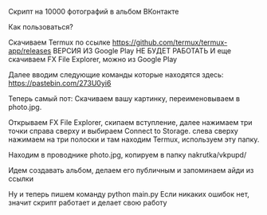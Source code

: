 Скрипт на 10000 фотографий в альбом ВКонтакте

Как пользоваться?

Скачиваем Termux по ссылке
https://github.com/termux/termux-app/releases
ВЕРСИЯ ИЗ Google Play НЕ БУДЕТ РАБОТАТЬ
И еще скачиваем FX File Explorer, можно из Google Play

Далее вводим следующие команды которые находятся здесь:
https://pastebin.com/273U0yi6

Теперь самый пот:
Скачиваем вашу картинку, переименовываем в photo.jpg.

Открываем FX File Explorer, скипаем вступление, далее нажимаем три точки справа сверху и выбираем Connect to Storage. слева сверху нажимаем на три полоски и там находим Termux, используем эту папку.

Находим в проводнике photo.jpg, копируем в папку nakrutka/vkpupd/ 

Идем создавать альбом, делаем его публичным и запоминаем айди из ссылки

Ну и теперь пишем команду
python main.py
Если никаких ошибок нет, значит скрипт работает и делает свою работу
